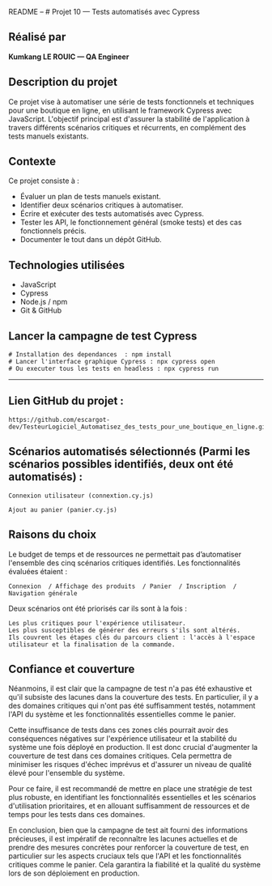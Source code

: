 README – #  Projet 10 — Tests automatisés avec Cypress

##  Réalisé par  
**Kumkang LE ROUIC — QA Engineer**

##  Description du projet

Ce projet vise à automatiser une série de tests fonctionnels et techniques pour une boutique en ligne, en utilisant le framework Cypress avec JavaScript. L'objectif principal est d'assurer la stabilité de l'application à travers différents scénarios critiques et récurrents, en complément des tests manuels existants.

##  Contexte
Ce projet consiste à :
- Évaluer un plan de tests manuels existant.
- Identifier deux scénarios critiques à automatiser.
- Écrire et exécuter des tests automatisés avec Cypress.
- Tester les API, le fonctionnement général (smoke tests) et des cas fonctionnels précis.
- Documenter le tout dans un dépôt GitHub.

##  Technologies utilisées
- JavaScript
- Cypress
- Node.js / npm
- Git & GitHub

##  Lancer la campagne de test Cypress
    # Installation des dependances  : npm install
    # Lancer l'interface graphique Cypress : npx cypress open
    # Ou executer tous les tests en headless : npx cypress run

---
## Lien GitHub du projet : 
    https://github.com/escargot-dev/TesteurLogiciel_Automatisez_des_tests_pour_une_boutique_en_ligne.git

## Scénarios automatisés sélectionnés (Parmi les scénarios possibles identifiés, deux ont été automatisés) :

    Connexion utilisateur (connextion.cy.js)

    Ajout au panier (panier.cy.js)

## Raisons du choix

  Le budget de temps et de ressources ne permettait pas d’automatiser l'ensemble des cinq scénarios critiques identifiés. Les fonctionnalités évaluées étaient :

    Connexion  / Affichage des produits  / Panier  / Inscription  / Navigation générale

  Deux scénarios ont été priorisés car ils sont à la fois :

    Les plus critiques pour l'expérience utilisateur.
    Les plus susceptibles de générer des erreurs s'ils sont altérés.
    Ils couvrent les étapes clés du parcours client : l'accès à l'espace utilisateur et la finalisation de la commande.

## Confiance et couverture

Néanmoins, il est clair que la campagne de test n'a pas été exhaustive et qu'il subsiste des lacunes dans la couverture des tests. En particulier, il y a des domaines critiques qui n'ont pas été suffisamment testés, notamment l'API du système et les fonctionnalités essentielles comme le panier.

Cette insuffisance de tests dans ces zones clés pourrait avoir des conséquences négatives sur l'expérience utilisateur et la stabilité du système une fois déployé en production. Il est donc crucial d'augmenter la couverture de test dans ces domaines critiques. Cela permettra de minimiser les risques d'échec imprévus et d'assurer un niveau de qualité élevé pour l'ensemble du système.

Pour ce faire, il est recommandé de mettre en place une stratégie de test plus robuste, en identifiant les fonctionnalités essentielles et les scénarios d'utilisation prioritaires, et en allouant suffisamment de ressources et de temps pour les tests dans ces domaines.

En conclusion, bien que la campagne de test ait fourni des informations précieuses, il est impératif de reconnaître les lacunes actuelles et de prendre des mesures concrètes pour renforcer la couverture de test, en particulier sur les aspects cruciaux tels que l'API et les fonctionnalités critiques comme le panier. Cela garantira la fiabilité et la qualité du système lors de son déploiement en production.
